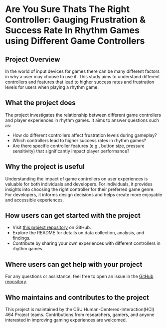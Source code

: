 # Are You Sure Thats The Right Controller: Gauging Frustration & Success Rate In Rhythm Games using Different Game Controllers


## Project Overview
  In the world of input devices for games there can be many different factors in why a user may choose to use it. This study aims to understand different controllers and features that lead to higher success rates and frustration levels for users when playing a rhythm game.
  
## What the project does
  The project investigates the relationship between different game controllers and player experiences in rhythm games. It aims to answer questions such as:

- How do different controllers affect frustration levels during gameplay?
- Which controllers lead to higher success rates in rhythm games?
- Are there specific controller features (e.g., button size, pressure sensitivity) that significantly impact player performance?
## Why the project is useful
  Understanding the impact of game controllers on user experiences is valuable for both individuals and developers. For individuals, it provides insights into choosing the right controller for their preferred game genre. For developers, it informs design decisions and helps create more enjoyable and accessible experiences.
## How users can get started with the project
* Visit [this project repository](https://github.com/csu-hci-projects/SP24-Are-You-Sure-Thats-The-Right-Controller-Gauging-Frustration-Success-Rate-In-Rhythm-Games-Based) on GitHub.
* Explore the README for details on data collection, analysis, and findings.
* Contribute by sharing your own experiences with different controllers in rhythm games.
## Where users can get help with your project
For any questions or assistance, feel free to open an issue in the [GitHub repository](https://github.com/csu-hci-projects/SP24-Are-You-Sure-Thats-The-Right-Controller-Gauging-Frustration-Success-Rate-In-Rhythm-Games-Based/issues).
## Who maintains and contributes to the project
This project is maintained by the CSU Human-Centered-Interaction(HCI) 464 Project teams. Contributions from researchers, gamers, and anyone interested in improving gaming experiences are welcomed.
